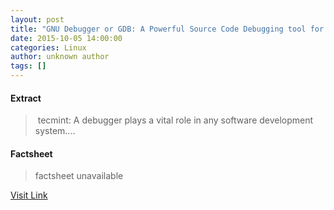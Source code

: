 ```yaml
---
layout: post
title: "GNU Debugger or GDB: A Powerful Source Code Debugging tool for Linux Programs"
date: 2015-10-05 14:00:00
categories: Linux
author: unknown author
tags: []
---
```



#### Extract
>&nbsp;tecmint: A debugger plays a vital role in any software development system....

#### Factsheet
>factsheet unavailable

[Visit Link](http://www.linuxtoday.com/developer/gnu-debugger-or-gdb-a-powerful-source-code-debugging-tool-for-linux-programs-151004230118.html)


